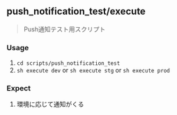 ## push_notification_test/execute

> Push通知テスト用スクリプト

### Usage

1. `cd scripts/push_notification_test`
2. `sh execute dev` or `sh execute stg` or `sh execute prod`

### Expect

1. 環境に応じて通知がくる